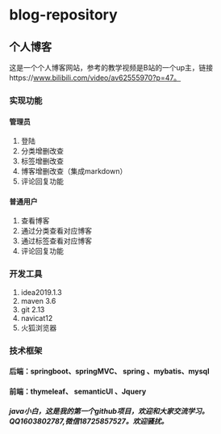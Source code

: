# blog-repository
## 个人博客
这是一个个人博客网站，参考的教学视频是B站的一个up主，链接https://www.bilibili.com/video/av62555970?p=47。
### 实现功能
#### 管理员
1. 登陆
2. 分类增删改查
3. 标签增删改查
4. 博客增删改查（集成markdown）
5. 评论回复功能
#### 普通用户
1. 查看博客
2. 通过分类查看对应博客
3. 通过标签查看对应博客
4. 评论回复功能
### 开发工具
1. idea2019.1.3
2. maven 3.6
3. git 2.13
2. navicat12
3. 火狐浏览器
### 技术框架
#### 后端：springboot、springMVC、 spring 、mybatis、mysql
#### 前端：thymeleaf、 semanticUI 、Jquery
##### java小白，这是我的第一个github项目，欢迎和大家交流学习。QQ1603802787,微信18725857527。欢迎骚扰。
